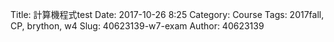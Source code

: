 Title: 計算機程式test
Date: 2017-10-26 8:25
Category: Course
Tags: 2017fall, CP, brython, w4
Slug: 40623139-w7-exam
Author: 40623139

<!-- PELICAN_END_SUMMARY -->